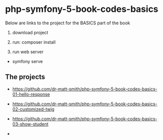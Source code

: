 # php-symfony-5-book-codes-basics

Below are links to the project for the BASICS part of the book

1. download project

1. run: composer install

1. run web server

  - symfony serve


## The projects

- https://github.com/dr-matt-smith/php-symfony-5-book-codes-basics-01-hello-response

- https://github.com/dr-matt-smith/php-symfony-5-book-codes-basics-02-customized-twig

- https://github.com/dr-matt-smith/php-symfony-5-book-codes-basics-03-show-student

- 
